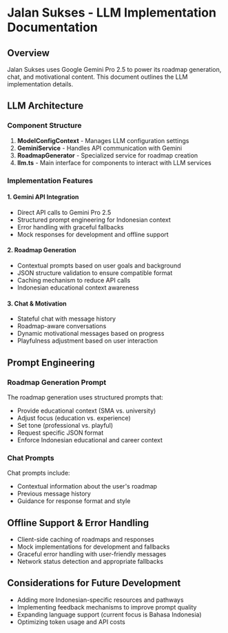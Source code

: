 
# Jalan Sukses - LLM Implementation Documentation

## Overview
Jalan Sukses uses Google Gemini Pro 2.5 to power its roadmap generation, chat, and motivational content. This document outlines the LLM implementation details.

## LLM Architecture

### Component Structure
1. **ModelConfigContext** - Manages LLM configuration settings
2. **GeminiService** - Handles API communication with Gemini
3. **RoadmapGenerator** - Specialized service for roadmap creation
4. **llm.ts** - Main interface for components to interact with LLM services

### Implementation Features

#### 1. Gemini API Integration
- Direct API calls to Gemini Pro 2.5
- Structured prompt engineering for Indonesian context
- Error handling with graceful fallbacks
- Mock responses for development and offline support

#### 2. Roadmap Generation
- Contextual prompts based on user goals and background
- JSON structure validation to ensure compatible format
- Caching mechanism to reduce API calls
- Indonesian educational context awareness

#### 3. Chat & Motivation
- Stateful chat with message history
- Roadmap-aware conversations
- Dynamic motivational messages based on progress
- Playfulness adjustment based on user interaction

## Prompt Engineering

### Roadmap Generation Prompt
The roadmap generation uses structured prompts that:
- Provide educational context (SMA vs. university)
- Adjust focus (education vs. experience)
- Set tone (professional vs. playful)
- Request specific JSON format
- Enforce Indonesian educational and career context

### Chat Prompts
Chat prompts include:
- Contextual information about the user's roadmap
- Previous message history
- Guidance for response format and style

## Offline Support & Error Handling
- Client-side caching of roadmaps and responses
- Mock implementations for development and fallbacks
- Graceful error handling with user-friendly messages
- Network status detection and appropriate fallbacks

## Considerations for Future Development
- Adding more Indonesian-specific resources and pathways
- Implementing feedback mechanisms to improve prompt quality
- Expanding language support (current focus is Bahasa Indonesia)
- Optimizing token usage and API costs
